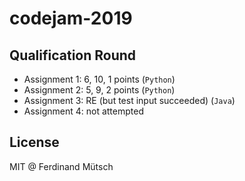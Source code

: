 # codejam-2019

## Qualification Round
* Assignment 1: 6, 10, 1 points (`Python`)
* Assignment 2: 5, 9, 2 points (`Python`)
* Assignment 3: RE (but test input succeeded) (`Java`)
* Assignment 4: not attempted

## License
MIT @ Ferdinand Mütsch